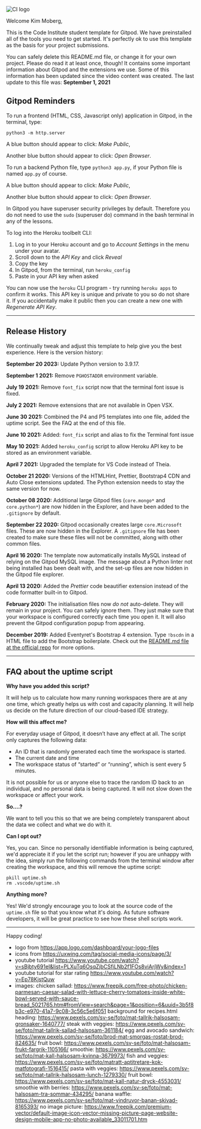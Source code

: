 ![CI logo](https://codeinstitute.s3.amazonaws.com/fullstack/ci_logo_small.png)

Welcome Kim Moberg,

This is the Code Institute student template for Gitpod. We have preinstalled all of the tools you need to get started. It's perfectly ok to use this template as the basis for your project submissions.

You can safely delete this README.md file, or change it for your own project. Please do read it at least once, though! It contains some important information about Gitpod and the extensions we use. Some of this information has been updated since the video content was created. The last update to this file was: **September 1, 2021**

## Gitpod Reminders

To run a frontend (HTML, CSS, Javascript only) application in Gitpod, in the terminal, type:

`python3 -m http.server`

A blue button should appear to click: _Make Public_,

Another blue button should appear to click: _Open Browser_.

To run a backend Python file, type `python3 app.py`, if your Python file is named `app.py` of course.

A blue button should appear to click: _Make Public_,

Another blue button should appear to click: _Open Browser_.

In Gitpod you have superuser security privileges by default. Therefore you do not need to use the `sudo` (superuser do) command in the bash terminal in any of the lessons.

To log into the Heroku toolbelt CLI:

1. Log in to your Heroku account and go to *Account Settings* in the menu under your avatar.
2. Scroll down to the *API Key* and click *Reveal*
3. Copy the key
4. In Gitpod, from the terminal, run `heroku_config`
5. Paste in your API key when asked

You can now use the `heroku` CLI program - try running `heroku apps` to confirm it works. This API key is unique and private to you so do not share it. If you accidentally make it public then you can create a new one with _Regenerate API Key_.

------

## Release History

We continually tweak and adjust this template to help give you the best experience. Here is the version history:

**September 20 2023:** Update Python version to 3.9.17.

**September 1 2021:** Remove `PGHOSTADDR` environment variable.

**July 19 2021:** Remove `font_fix` script now that the terminal font issue is fixed.

**July 2 2021:** Remove extensions that are not available in Open VSX.

**June 30 2021:** Combined the P4 and P5 templates into one file, added the uptime script. See the FAQ at the end of this file.

**June 10 2021:** Added: `font_fix` script and alias to fix the Terminal font issue

**May 10 2021:** Added `heroku_config` script to allow Heroku API key to be stored as an environment variable.

**April 7 2021:** Upgraded the template for VS Code instead of Theia.

**October 21 2020:** Versions of the HTMLHint, Prettier, Bootstrap4 CDN and Auto Close extensions updated. The Python extension needs to stay the same version for now.

**October 08 2020:** Additional large Gitpod files (`core.mongo*` and `core.python*`) are now hidden in the Explorer, and have been added to the `.gitignore` by default.

**September 22 2020:** Gitpod occasionally creates large `core.Microsoft` files. These are now hidden in the Explorer. A `.gitignore` file has been created to make sure these files will not be committed, along with other common files.

**April 16 2020:** The template now automatically installs MySQL instead of relying on the Gitpod MySQL image. The message about a Python linter not being installed has been dealt with, and the set-up files are now hidden in the Gitpod file explorer.

**April 13 2020:** Added the _Prettier_ code beautifier extension instead of the code formatter built-in to Gitpod.

**February 2020:** The initialisation files now _do not_ auto-delete. They will remain in your project. You can safely ignore them. They just make sure that your workspace is configured correctly each time you open it. It will also prevent the Gitpod configuration popup from appearing.

**December 2019:** Added Eventyret's Bootstrap 4 extension. Type `!bscdn` in a HTML file to add the Bootstrap boilerplate. Check out the <a href="https://github.com/Eventyret/vscode-bcdn" target="_blank">README.md file at the official repo</a> for more options.

------

## FAQ about the uptime script

**Why have you added this script?**

It will help us to calculate how many running workspaces there are at any one time, which greatly helps us with cost and capacity planning. It will help us decide on the future direction of our cloud-based IDE strategy.

**How will this affect me?**

For everyday usage of Gitpod, it doesn’t have any effect at all. The script only captures the following data:

- An ID that is randomly generated each time the workspace is started.
- The current date and time
- The workspace status of “started” or “running”, which is sent every 5 minutes.

It is not possible for us or anyone else to trace the random ID back to an individual, and no personal data is being captured. It will not slow down the workspace or affect your work.

**So….?**

We want to tell you this so that we are being completely transparent about the data we collect and what we do with it.

**Can I opt out?**

Yes, you can. Since no personally identifiable information is being captured, we'd appreciate it if you let the script run; however if you are unhappy with the idea, simply run the following commands from the terminal window after creating the workspace, and this will remove the uptime script:

```
pkill uptime.sh
rm .vscode/uptime.sh
```

**Anything more?**

Yes! We'd strongly encourage you to look at the source code of the `uptime.sh` file so that you know what it's doing. As future software developers, it will be great practice to see how these shell scripts work.

---

Happy coding!



* logo from https://app.logo.com/dashboard/your-logo-files
* icons from https://uxwing.com/tag/social-media-icons/page/3/
* youtube tutorial https://www.youtube.com/watch?v=sBjbty691eI&list=PLXuTq6OsqZjbCSfiLNb2f1FOs8viArjWy&index=1
* youtube tutorial for star rating https://www.youtube.com/watch?v=Ep78KjstQuw
* images: 
   chicken sallad: https://www.freepik.com/free-photo/chicken-parmesan-caesar-salad-with-lettuce-cherry-tomatoes-inside-white-bowl-served-with-sauce-bread_5021765.htm#fromView=search&page=1&position=6&uuid=3b5f8b3c-e970-41a7-9c08-3c56c5e6f051
   background for recipes.html heading: https://www.pexels.com/sv-se/foto/mat-tallrik-halsosam-gronsaker-1640777/
   steak with veggies: https://www.pexels.com/sv-se/foto/mat-tallrik-sallad-halsosam-361184/
   egg and avocado sandwich: https://www.pexels.com/sv-se/foto/brod-mat-smorgas-rostat-brod-824635/
   fruit bowl: https://www.pexels.com/sv-se/foto/mat-halsosam-frukt-fargrik-1105166/
   smoothie: https://www.pexels.com/sv-se/foto/mat-kall-halsosam-kvinna-3679973/
   fish and veggies: https://www.pexels.com/sv-se/foto/matratt-aptitretare-kok-matfotografi-1516415/
   pasta with veggies: https://www.pexels.com/sv-se/foto/mat-tallrik-halsosam-lunch-1279330/
   fruit bowl: https://www.pexels.com/sv-se/foto/mat-kall-natur-dryck-4553031/
   smoothie with berries: https://www.pexels.com/sv-se/foto/mat-halsosam-tra-sommar-434295/
   banana waffle: https://www.pexels.com/sv-se/foto/mat-vindruvor-banan-skivad-8165393/
   no image picture: https://www.freepik.com/premium-vector/default-image-icon-vector-missing-picture-page-website-design-mobile-app-no-photo-available_33011701.htm